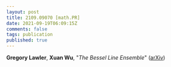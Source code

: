 ```yaml
---
layout: post
title: 2109.09070 [math.PR]
date: 2021-09-19T06:09:15Z
comments: false
tags: publication
published: true
---
```


<b>Gregory Lawler</b>, <b>Xuan Wu</b>, "<i>The Bessel Line Ensemble</i>" ([arXiv](http://arxiv.org/abs/2109.09070v1))
